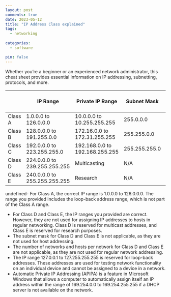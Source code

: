 ```yaml
---
layout: post
comments: true
date: 2023-05-12
title: "IP Address Class explained" 
tags:
  - networking
 
categories:
  - software

pin: false
---
```


Whether you’re a beginner or an experienced network administrator, this cheat sheet provides essential information on IP addressing, subnetting, protocols, and more.


|         | IP Range                     | Private IP Range               | Subnet Mask   | # of Networks | # of Hosts per Network |
| ------- | ---------------------------- | ------------------------------ | ------------- | ------------- | ---------------------- |
| Class A | 1.0.0.0 to 126.0.0.0         | 10.0.0.0 to 10.255.255.255     | 255.0.0.0     | 126           | 16,777,214             |
| Class B | 128.0.0.0 to 191.255.0.0     | 172.16.0.0 to 172.31.255.255   | 255.255.0.0   | 16,382        | 65,534                 |
| Class C | 192.0.0.0 to 223.255.255.0   | 192.168.0.0 to 192.168.255.255 | 255.255.255.0 | 2,097,150     | 254                    |
| Class D | 224.0.0.0 to 239.255.255.255 | Multicasting                   | N/A           | N/A           | N/A                    |
| Class E | 240.0.0.0 to 255.255.255.255 | Research                       | N/A           | N/A           | N/A                    |

undefined- For Class A, the correct IP range is 1.0.0.0 to 126.0.0.0. The range you provided includes the loop-back address range, which is not part of the Class A range.
- For Class D and Class E, the IP ranges you provided are correct. However, they are not used for assigning IP addresses to hosts in regular networking. Class D is reserved for multicast addresses, and Class E is reserved for research purposes.
- The subnet mask for Class D and Class E is not applicable, as they are not used for host addressing.
- The number of networks and hosts per network for Class D and Class E are not applicable, as they are not used for regular network addressing.
- The IP range 127.0.0.1 to 127.255.255.255 is reserved for loop-back addresses. These addresses are used for testing network functionality on an individual device and cannot be assigned to a device in a network.
- Automatic Private IP Addressing (APIPA) is a feature in Microsoft Windows that allows a computer to automatically assign itself an IP address within the range of 169.254.0.0 to 169.254.255.255 if a DHCP server is not available on the network.
